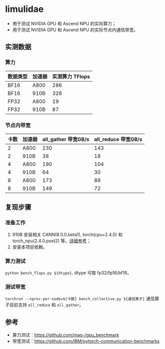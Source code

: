 # limulidae

- 用于测试 NVIDIA GPU 和 Ascend NPU 的实际算力；
- 用于测试 NVIDIA GPU 和 Ascend NPU 的实际节点内通信带宽。

## 实测数据
 
### 算力

| 数据类型 | 加速器 | 实测算力 TFlops |
|----------|--------|------------------|
| BF16     | A800   | 286              |
| BF16     | 910B   | 328              |
| FP32     | A800   | 19               |
| FP32     | 910B   | 87               |

### 节点内带宽

| 卡数 | 加速器 | all_gather 带宽GB/s | all_reduce 带宽GB/s |
|------|--------|---------------------|---------------------|
| 2    | A800   | 230                 | 143                 |
| 2    | 910B   | 38                  | 18                  |
| 4    | A800   | 190                 | 104                 |
| 4    | 910B   | 64                  | 30                  |
| 8    | A800   | 173                 | 89                  |
| 8    | 910B   | 149                 | 72                  |

## 复现步骤

### 准备工作
1. 910B 安装相关 CANN(8.0.0.beta1), torch(cpu+2.4.0) 和 torch_npu(2.4.0.post2) 等。[详细参考](https://www.hiascend.com/document/detail/zh/Pytorch/600/configandinstg/instg/insg_0001.html)；
2. 安装本项目依赖。

### 算力测试
`python bench_flops.py ${dtype}`, dtype 可取 fp32/fp16/bf16。

### 测试带宽
`torchrun --nproc-per-node=${卡数} bench_collective.py ${通信算子}` 通信算子目前支持 `all_reduce` 和 `all_gather`。

## 参考

- 算力测试：https://github.com/mag-/gpu_benchmark
- 带宽测试：https://github.com/IBM/pytorch-communication-benchmarks
